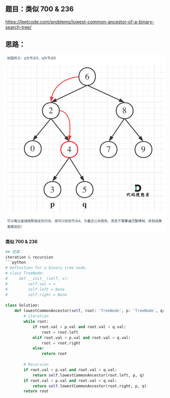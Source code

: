 ## 题目：**类似 700 & 236**
https://leetcode.com/problems/lowest-common-ancestor-of-a-binary-search-tree/

## 思路：
![A](https://github.com/SSRRBB/Leetcode/blob/main/Images/267.png)

**类似 700 & 236**
```python
## 答案：
iteration & recursion
```python
# Definition for a binary tree node.
# class TreeNode:
#     def __init__(self, x):
#         self.val = x
#         self.left = None
#         self.right = None

class Solution:
    def lowestCommonAncestor(self, root: 'TreeNode', p: 'TreeNode', q: 'TreeNode') -> 'TreeNode':
        # iteration
        while root:
            if root.val > p.val and root.val > q.val:
                root = root.left
            elif root.val < p.val and root.val < q.val:
                root = root.right
            else:
                return root
            
        # Recursion
        if root.val > p.val and root.val > q.val:
            return self.lowestCommonAncestor(root.left, p, q)
        if root.val < p.val and root.val < q.val:
            return self.lowestCommonAncestor(root.right, p, q)
        return root
        
```
